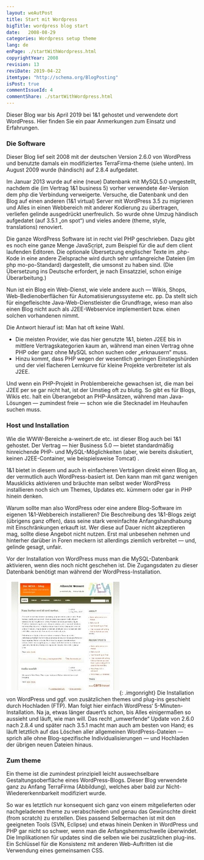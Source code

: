 ```yaml
---
layout: weAutPost
title: Start mit Wordpress
bigTitle: wordpress blog start
date:   2008-08-29
categories: Wordpress setup theme
lang: de
enPage: ./startWithWordpress.html
copyrightYear: 2008
revision: 13
reviDate: 2019-04-22
itemtype: "http://schema.org/BlogPosting"
isPost: true
commentIssueId: 4
commentShare: ./startWithWordpress.html
---
```


Dieser Blog war bis April 2019 bei 1&1 gehostet und verwendete dort 
WordPress. Hier finden Sie ein paar Anmerkungen zum Einsatz und Erfahrungen.

### Die Software
Dieser Blog lief seit 2008 mit der deutschen Version 2.6.0 von WordPress und 
benutzte damals ein modifiziertes TerraFirma-theme (siehe unten). Im August 2009 wurde (händisch) auf 2.8.4 aufgedatet.

Im Januar 2013 wurde auf eine (neue) Datenbank mit MySQL5.0 umgestellt, nachdem die (im Vertrag 1&1 business 5) vorher verwendete 4er-Version dem php die Verbindung verweigerte. Versuche, die Datenbank und den Blog auf einen anderen (1&1 virtual) Server mit WordPress 3.5 zu migrieren und Alles in einen Webbereich mit anderer Kodierung zu übertragen, verliefen gelinde ausgedrückt unerfreulich. So wurde ohne Umzug händisch aufgedatet (auf 3.5.1 „on spot“) und vieles andere (theme, style, translations) renoviert.

Die ganze WordPress Software ist in recht viel PHP geschrieben. Dazu gibt es noch eine ganze Menge JavaScript, zum Beispiel für die auf dem client laufenden Editoren. Die optionale Übersetzung englischer Texte im .php-Kode in eine andere Zielsprache wird durch sehr umfangreiche Dateien (im php mo-po-Standard) dargestellt, die umsonst zu haben sind. (Die Übersetzung ins Deutsche erfordert, je nach Einsatzziel, schon einige Überarbeitung.)

Nun ist ein Blog ein Web-Dienst, wie viele andere auch — Wikis, Shops, Web-Bedienoberflächen für Automatisierungssysteme etc. pp. Da stellt sich für eingefleischte Java-Web-Dienstleister die Grundfrage, wieso man also einen Blog nicht auch als J2EE-Webservice implementiert bzw. einen solchen vorhandenen nimmt.

Die Antwort hierauf ist: Man hat oft keine Wahl. 
- Die meisten Provider, wie das hier genutzte 1&1, bieten J2EE bis in mittlere Vertragskategorien kaum an, während man einen Vertrag ohne PHP oder ganz ohne MySQL schon suchen oder „erknausern“ muss. 
- Hinzu kommt, dass PHP wegen der wesentlich geringen Einstiegshürden und der viel flacheren Lernkurve für kleine Projekte verbreiteter ist als J2EE. 

Und wenn ein PHP-Projekt in Problembereiche gewachsen ist, die man bei J2EE per se gar nicht hat, ist der Umstieg oft zu blutig. So gibt es für Blogs, Wikis etc. halt ein Überangebot an PHP-Ansätzen, während man Java-Lösungen — zumindest freie — schon wie die Stecknadel im Heuhaufen suchen muss.

### Host und Installation
Wie die WWW-Bereiche a-weinert.de etc. ist dieser Blog auch bei 1&1 gehostet. Der Vertrag — hier Business 5.0 — bietet standardmäßig hinreichende PHP- und MySQL-Möglichkeiten (aber, wie bereits diskutiert, keinen J2EE-Container, wie beispielsweise Tomcat) .

1&1 bietet in diesem und auch in einfacheren Verträgen direkt einen Blog an, der vermutlich auch WordPress-basiert ist. Den kann man mit ganz wenigen Mausklicks aktivieren und bräuchte man selbst weder WordPress installieren noch sich um Themes, Updates etc. kümmern oder gar in PHP hinein denken.

Warum sollte man also WordPress oder eine andere Blog-Software im eigenen 1&1-Webbereich installieren? Die Beschreibung des 1&1-Blogs zeigt (übrigens ganz offen), dass seine stark vereinfachte Anfangshandhabung mit Einschränkungen erkauft ist. Wer diese auf Dauer nicht akzeptieren mag, sollte diese Angebot nicht nutzen. Erst mal unbesehen nehmen und hinterher darüber in Foren meckern ist allerdings ziemlich verbreitet — und, gelinde gesagt, unfair.

Vor der Installation von WordPress muss man die MySQL-Datenbank aktivieren, wenn dies noch nicht geschehen ist. Die Zugangsdaten zu dieser Datenbank benötigt man während der WordPress-Installation.

![terraFirma theme](/assets/images/oldStartTheme.jpg "Ursprüngliches Aussehen (TerraFirma) vor neuem theme"){: .imgonright}
Die Installation von WordPress und ggf. von zusätzlichen themes und plug-ins geschieht durch Hochladen (FTP). Man folgt hier einfach WordPress‘ 5-Minuten-Installation. Na ja, etwas länger dauert’s schon, bis Alles einigermaßen so aussieht und läuft, wie man will. Das recht „umwerfende“ Update von 2.6.0 nach 2.8.4 und später nach 3.5.1 macht man auch am besten von Hand; es läuft letztlich auf das Löschen aller allgemeinen WordPress-Dateien — sprich alle ohne Blog-spezifische Individualisierungen — und Hochladen der übrigen neuen Dateien hinaus.

### Zum theme

Ein theme ist die zumindest prinzipiell leicht auswechselbare Gestaltungsoberfläche eines WordPress-Blogs. Dieser Blog verwendete ganz zu Anfang TerraFirma (Abbildung), welches aber bald zur Nicht-Wiedererkennbarkeit modifiziert wurde.

So war es letztlich nur konsequent sich ganz von einem mitgelieferten oder nachgeladenen theme zu verabschieden und genau das Gewünschte direkt (from scratch) zu erstellen. Dies passend Selbermachen ist mit den geeigneten Tools (SVN, Eclipse) und etwas hinein Denken in WordPress und PHP gar nicht so schwer, wenn man die Anfangshemmschwelle überwindet. Die Implikationen für updates sind die selben wie bei zusätzlichen plug-ins. Ein Schlüssel für die Konsistenz mit anderen Web-Auftritten ist die Verwendung eines gemeinsamen CSS.
